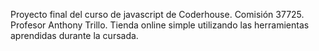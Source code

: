 Proyecto final del curso de javascript de Coderhouse. Comisión 37725. Profesor Anthony Trillo. Tienda online simple utilizando las herramientas aprendidas durante la cursada.
